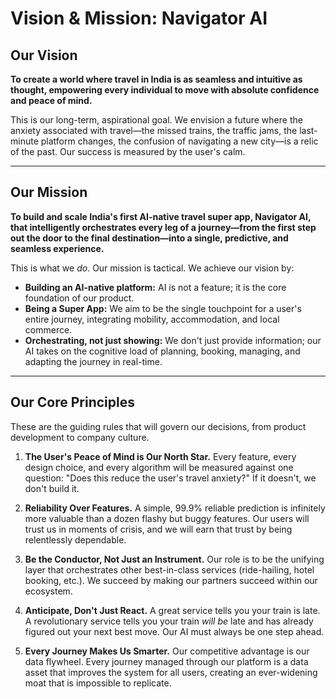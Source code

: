 # Vision & Mission: Navigator AI

## Our Vision

**To create a world where travel in India is as seamless and intuitive as thought, empowering every individual to move with absolute confidence and peace of mind.**

This is our long-term, aspirational goal. We envision a future where the anxiety associated with travel—the missed trains, the traffic jams, the last-minute platform changes, the confusion of navigating a new city—is a relic of the past. Our success is measured by the user's calm.

---

## Our Mission

**To build and scale India's first AI-native travel super app, Navigator AI, that intelligently orchestrates every leg of a journey—from the first step out the door to the final destination—into a single, predictive, and seamless experience.**

This is what we *do*. Our mission is tactical. We achieve our vision by:

*   **Building an AI-native platform:** AI is not a feature; it is the core foundation of our product.
*   **Being a Super App:** We aim to be the single touchpoint for a user's entire journey, integrating mobility, accommodation, and local commerce.
*   **Orchestrating, not just showing:** We don't just provide information; our AI takes on the cognitive load of planning, booking, managing, and adapting the journey in real-time.

---

## Our Core Principles

These are the guiding rules that will govern our decisions, from product development to company culture.

1.  **The User's Peace of Mind is Our North Star.** Every feature, every design choice, and every algorithm will be measured against one question: "Does this reduce the user's travel anxiety?" If it doesn't, we don't build it.

2.  **Reliability Over Features.** A simple, 99.9% reliable prediction is infinitely more valuable than a dozen flashy but buggy features. Our users will trust us in moments of crisis, and we will earn that trust by being relentlessly dependable.

3.  **Be the Conductor, Not Just an Instrument.** Our role is to be the unifying layer that orchestrates other best-in-class services (ride-hailing, hotel booking, etc.). We succeed by making our partners succeed within our ecosystem.

4.  **Anticipate, Don't Just React.** A great service tells you your train is late. A revolutionary service tells you your train *will be* late and has already figured out your next best move. Our AI must always be one step ahead.

5.  **Every Journey Makes Us Smarter.** Our competitive advantage is our data flywheel. Every journey managed through our platform is a data asset that improves the system for all users, creating an ever-widening moat that is impossible to replicate.